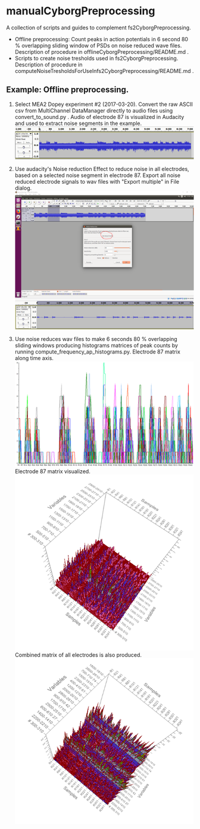# manualCyborgPreprocessing
A collection of scripts and guides to complement fs2CyborgPreprocessing.

* Offline preprocessing: Count peaks in action potentials in 6 second 80 % overlapping sliding window of PSDs on noise reduced wave files. Description of procedure in offlineCyborgPreprocessing/README.md .
* Scripts to create noise tresholds used in fs2CyborgPreprocessing. Description of procedure in computeNoiseTresholdsForUseInfs2CyborgPreprocessing/README.md .

## Example: Offline preprocessing.

1. Select MEA2 Dopey experiment #2 (2017-03-20). Convert the raw ASCII csv from MultiChannel DataManager directly to audio files using convert_to_sound.py . Audio of electrode 87 is visualized in Audacity and used to extract noise segments in the example.
![2 87 raw audio audacity](/img/2_87_raw_audio_audacity.png)

2. Use audacity's Noise reduction Effect to reduce noise in all electrodes, based on a selected noise segment in electrode 87. Export all noise reduced electrode signals to wav files with "Export multiple" in File dialog.
![2 87 raw audio audacity](/img/2_87_raw_audio_audacity_selecting_noise_segment.png)
![2 87 raw audio audacity](/img/2_87_raw_audio_audacity_noise_reduced.PNG)

3. Use noise reduces wav files to make 6 seconds 80 % overlapping sliding windows producing histograms matrices of peak counts by running compute_frequency_ap_histograms.py.
Electrode 87 matrix along time axis.
![2 87 raw audio audacity](/img/2_87_AP_detection_from_sliding_6s_STFT_windows.PNG)
Electrode 87 matrix visualized.
![2 87 raw audio audacity](/img/2_87_AP_detection_from_sliding_6s_STFT_windows_3D.PNG)
Combined matrix of all electrodes is also produced.
![2 87 raw audio audacity](/img/2_all_electrodes_except_Ref_AP_detection_from_sliding_6s_STFT_windows_3D.PNG)

